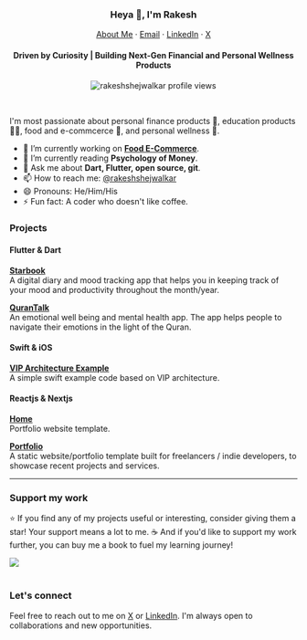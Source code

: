 <p align="center">
  <h3 align="center">Heya 👋, I'm Rakesh</h3>
</p>
<p align="center">
    <a href="https://rakeshshejwalkar.github.io">About Me</a>
    ·
    <a href="mailto:rakesh.kgp2003@gmail.com">Email</a>
    ·
    <a href="https://linkedin.com/in/rakesh-shejwalkar">LinkedIn</a>
    ·
    <a href="https://twitter.com/rakesh-shejwalkar">X</a>
</p>
<p align="center">
  <h4 align="center">Driven by Curiosity | 
Building Next-Gen Financial and Personal Wellness Products</h4>
</p>

<p align="center"> 
  <img align="center" src="https://komarev.com/ghpvc/?username=rakeshshejwalkar&color=blue&style=flat-square" alt="rakeshshejwalkar profile views" />
</p>
<br/>

I'm most passionate about personal finance products 📲, education products 👷‍♀️, food and e-commcerce 🧰, and personal wellness 📖.

- 🔭 I’m currently working on **[Food E-Commerce](https://www.tasteindies.com/)**.
- 🌱 I’m currently reading **Psychology of Money**.
- 💬 Ask me about **Dart, Flutter, open source, git**.
- 📫 How to reach me: [@rakeshshejwalkar](https://twitter.com/rakeshshejwalkar)
- 😄 Pronouns: He/Him/His
- ⚡ Fun fact: A coder who doesn't like coffee.
<!-- - 🌱 I’m currently reading book **BUILDING MOBILE APPS AT SCALE** by Gergely Orosz. -->
<!-- - 🤔 I’m looking for help with **UI/UX of [StarBook App](https://github.com/rakeshshejwalkar/star_book)**. -->

### Projects
#### Flutter & Dart 
[**Starbook**](https://github.com/rakeshshejwalkar/star_book) <br />A digital diary and mood tracking app that helps you in keeping track of your mood and productivity throughout the month/year.
<br />

[**QuranTalk**](https://github.com/qurantalk) <br />An emotional well being and mental health app. The app helps people to navigate their emotions in the light of the Quran.
<br />

#### Swift & iOS
[**VIP Architecture Example**](https://github.com/rakeshshejwalkar/vip) <br />A simple swift example code based on VIP architecture.
<br />

#### Reactjs & Nextjs
[**Home**](https://github.com/rakeshshejwalkar/home)<br />Portfolio website template.
<br />

[**Portfolio**](https://github.com/rakeshshejwalkar/portfolio) <br />A static website/portfolio template built for freelancers / indie developers, to showcase recent projects and services.
<br />

<hr/>

### Support my work

⭐️ If you find any of my projects useful or interesting, consider giving them a star! Your support means a lot to me. ☕️ And if you'd like to support my work further, you can buy me a book to fuel my learning journey!

<div>
  <a href="https://www.buymeacoffee.com/rakeshshejwalkar"><img src="https://img.buymeacoffee.com/button-api/?text=Buy me a book&emoji=📖&slug=rakeshshejwalkar&button_colour=5F7FFF&font_colour=ffffff&font_family=Cookie&outline_colour=000000&coffee_colour=FFDD00" /></a>
 </div>
 <br/>


### Let's connect


Feel free to reach out to me on [X](https://twitter.com/rakeshshejwalkar) or [LinkedIn](https://www.linkedin.com/in/rakesh-shejwalkar). I'm always open to collaborations and new opportunities.

<!-- [!["Follow me on Twitter"](https://img.shields.io/twitter/follow/rakeshshejwalkar?label=Follow%20me)](https://twitter.com/rakeshshejwalkar) -->
<!-- [!["LinkedIn"](https://img.shields.io/badge/LinkedIn-blue?style=flat&logo=linkedin&labelColor=blue)](https://www.linkedin.com/in/rakesh-shejwalkar)  -->
<!--
**rakeshshejwalkar/rakeshshejwalkar** is a ✨ _special_ ✨ repository because its `README.md` (this file) appears on your GitHub profile.

Here are some ideas to get you started:
- 👯 I’m looking to collaborate on ...
-->
